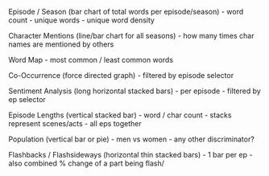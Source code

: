 Episode / Season (bar chart of total words per episode/season)
	- word count
	- unique words
	- unique word density

Character Mentions (line/bar chart for all seasons)
	- how many times char names are mentioned by others

Word Map
	- most common / least common words

Co-Occurrence (force directed graph)
	- filtered by episode selector

Sentiment Analysis (long horizontal stacked bars)
	- per episode
	- filtered by ep selector

Episode Lengths (vertical stacked bar)
	- word / char count
	- stacks represent scenes/acts
	- all eps together

Population (vertical bar or pie)
	- men vs women
	- any other discriminator?

Flashbacks / Flashsideways (horizontal thin stacked bars)
	- 1 bar per ep
	- also combined % change of a part being flash/

